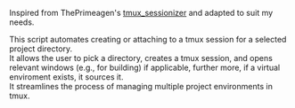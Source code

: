 Inspired from ThePrimeagen's [tmux_sessionizer](https://github.com/ThePrimeagen/.dotfiles/blob/master/bin/.local/scripts/tmux-sessionizer) and adapted to suit my needs.

This script automates creating or attaching to a tmux session for a selected project directory. <br>
It allows the user to pick a directory, creates a tmux session, and opens relevant windows (e.g., for building) if applicable, further more, if a virtual enviroment exists, it sources it.<br>
It streamlines the process of managing multiple project environments in tmux.
